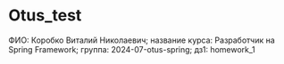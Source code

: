 # Otus_test
ФИО: Коробко Виталий Николаевич;
название курса: Разработчик на Spring Framework;
группа: 2024-07-otus-spring; дз1: homework_1


